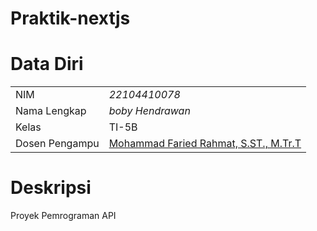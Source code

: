 # Praktik-nextjs
# Data Diri

|  |  |
|--|--|
| NIM | *22104410078* |
| Nama Lengkap | *boby Hendrawan* |
| Kelas | TI-5B |
| Dosen Pengampu | [Mohammad Faried Rahmat, S.ST., M.Tr.T](https://github.com/fariedrahmat) |

# Deskripsi
Proyek Pemrograman API
